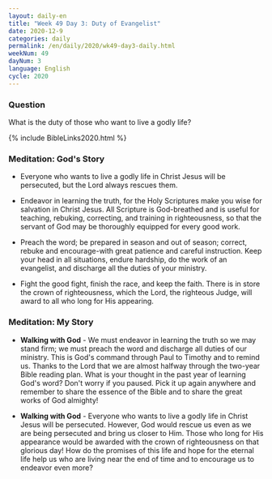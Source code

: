 ```yaml
---
layout: daily-en
title: "Week 49 Day 3: Duty of Evangelist"
date: 2020-12-9 
categories: daily
permalink: /en/daily/2020/wk49-day3-daily.html
weekNum: 49
dayNum: 3
language: English
cycle: 2020
---
```

### Question     
What is the duty of those who want to live a godly life?

{% include BibleLinks2020.html %} 

### Meditation: God's Story   
+ Everyone who wants to live a godly life in Christ Jesus will be persecuted, but the Lord always rescues them. 

+ Endeavor in learning the truth, for the Holy Scriptures make you wise for salvation in Christ Jesus. All Scripture is God-breathed and is useful for teaching, rebuking, correcting, and training in righteousness, so that the servant of God may be thoroughly equipped for every good work. 

+ Preach the word; be prepared in season and out of season; correct, rebuke and encourage-with great patience and careful instruction. Keep your head in all situations, endure hardship, do the work of an evangelist, and discharge all the duties of your ministry. 

+ Fight the good fight, finish the race, and keep the faith. There is in store the crown of righteousness, which the Lord, the righteous Judge, will award to all who long for His appearing. 

### Meditation: My Story   
+ **Walking with God** - We must endeavor in learning the truth so we may stand firm; we must preach the word and discharge all duties of our ministry. This is God's command through Paul to Timothy and to remind us. Thanks to the Lord that we are almost halfway through the two-year Bible reading plan. What is your thought in the past year of learning God's word? Don't worry if you paused. Pick it up again anywhere and remember to share the essence of the Bible and to share the great works of God almighty! 

+ **Walking with God** - Everyone who wants to live a godly life in Christ Jesus will be persecuted. However, God would rescue us even as we are being persecuted and bring us closer to Him. Those who long for His appearance would be awarded with the crown of righteousness on that glorious day! How do the promises of this life and hope for the eternal life help us who are living near the end of time and to encourage us to endeavor even more? 
